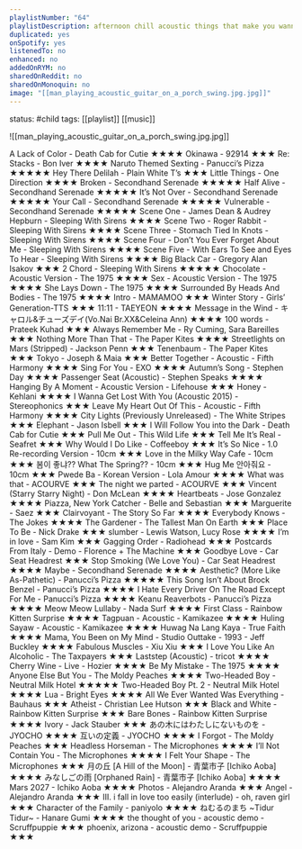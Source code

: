 ```yaml
---
playlistNumber: "64"
playlistDescription: afternoon chill acoustic things that make you wanna play guitar and sing until the sun hides away.
duplicated: yes
onSpotify: yes
listenedTo: no
enhanced: no
addedOnRYM: no
sharedOnReddit: no
sharedOnMonoquin: no
image: "[[man_playing_acoustic_guitar_on_a_porch_swing.jpg.jpg]]"
---
```

status: #child 
tags: [[playlist]] [[music]] 


![[man_playing_acoustic_guitar_on_a_porch_swing.jpg.jpg]]

A Lack of Color - Death Cab for Cutie ★★★★
Okinawa - 92914 ★★★
Re: Stacks - Bon Iver ★★★★
Naruto Themed Sexting - Panucci’s Pizza ★★★★★
Hey There Delilah - Plain White T’s ★★★
Little Things - One Direction ★★★★
Broken - Secondhand Serenade ★★★★★
Half Alive - Secondhand Serenade ★★★★★
It’s Not Over - Secondhand Serenade ★★★★★
Your Call - Secondhand Serenade ★★★★★
Vulnerable - Secondhand Serenade ★★★★★
Scene One - James Dean & Audrey Hepburn - Sleeping With Sirens ★★★★
Scene Two - Roger Rabbit - Sleeping With Sirens ★★★★
Scene Three - Stomach Tied In Knots - Sleeping With Sirens ★★★★
Scene Four - Don’t You Ever Forget About Me - Sleeping With Sirens ★★★★
Scene Five - With Ears To See and Eyes To Hear - Sleeping With Sirens ★★★★
Big Black Car - Gregory Alan Isakov ★★★
2 Chord - Sleeping With Sirens ★★★★★
Chocolate - Acoustic Version - The 1975 ★★★★
Sex - Acoustic Version - The 1975 ★★★★
She Lays Down - The 1975 ★★★★
Surrounded By Heads And Bodies - The 1975 ★★★★
Intro - MAMAMOO ★★★
Winter Story - Girls’ Generation-TTS ★★★
11:11 - TAEYEON ★★★★
Message in the Wind - キャロル&チューズデイ(Vo.Nai Br.XX&Celeina Ann) ★★★★
100 words - Prateek Kuhad ★★★
Always Remember Me - Ry Cuming, Sara Bareilles ★★★
Nothing More Than That - The Paper Kites ★★★★
Streetlights on Mars (Stripped) - Jackson Penn ★★★
Tenenbaum - The Paper Kites ★★★
Tokyo - Joseph & Maia ★★★
Better Together - Acoustic - Fifth Harmony ★★★★
Sing For You - EXO ★★★★
Autumn’s Song - Stephen Day ★★★★
Passenger Seat (Acoustic) - Stephen Speaks ★★★★
Hanging By A Moment - Acoustic Version - Lifehouse ★★★
Honey - Kehlani ★★★★
I Wanna Get Lost With You (Acoustic 2015) - Stereophonics ★★★
Leave My Heart Out Of This - Acoustic - Fifth Harmony ★★★★
City Lights (Previously Unreleased) - The White Stripes ★★★
Elephant - Jason Isbell ★★★ 
I Will Follow You into the Dark - Death Cab for Cutie ★★★
Pull Me Out - This Wild Life ★★★
Tell Me It’s Real - Seafret ★★★
Why Would I Do Like - Coffeeboy ★★★
It’s So Nice - 1.0 Re-recording Version - 10cm ★★★
Love in the Milky Way Cafe - 10cm ★★★
봄이 좋냐?? What The Spring?? - 10cm ★★★
Hug Me 안아줘요 - 10cm ★★★
Pwede Ba - Korean Version - Lola Amour ★★★★
What was that - ACOURVE ★★★
The night we parted - ACOURVE ★★★
Vincent (Starry Starry Night) - Don McLean ★★★★
Heartbeats - Jose Gonzalez ★★★★
Piazza, New York Catcher - Belle and Sebastian ★★★
Marguerite - Saez ★★★
Clairvoyant - The Story So Far ★★★★
Everybody Knows - The Jokes ★★★★
The Gardener - The Tallest Man On Earth ★★★
Place To Be - Nick Drake ★★★
slumber - Lewis Watson, Lucy Rose ★★★★
I’m in love - Sam Kim ★★★
Gagging Order - Radiohead ★★★
Postcards From Italy - Demo - Florence + The Machine ★★★
Goodbye Love - Car Seat Headrest ★★★
Stop Smoking (We Love You) - Car Seat Headrest ★★★★
Maybe - Secondhand Serenade ★★★★
Aesthetic? (More Like As-Pathetic) - Panucci’s Pizza ★★★★★
This Song Isn’t About Brock Benzel - Panucci’s Pizza ★★★★
I Hate Every Driver On The Road Except For Me - Panucci’s Pizza ★★★★
Keanu Reaverbots - Panucci’s Pizza ★★★★
Meow Meow Lullaby - Nada Surf ★★★★
First Class - Rainbow Kitten Surprise ★★★★
Tagpuan - Acoustic - Kamikazee ★★★★
Huling Sayaw - Acoustic - Kamikazee ★★★★
Huwag Na Lang Kaya - True Faith ★★★★
Mama, You Been on My Mind - Studio Outtake - 1993 - Jeff Buckley ★★★★
Fabulous Muscles - Xiu Xiu ★★★
I Love You Like An Alcoholic - The Taxpayers ★★★
Laststep (Acoustic) - tricot ★★★★
Cherry Wine - Live - Hozier ★★★★
Be My Mistake - The 1975 ★★★★
Anyone Else But You - The Moldy Peaches ★★★★
Two-Headed Boy - Neutral Milk Hotel ★★★★★
Two-Headed Boy Pt. 2 - Neutral Milk Hotel ★★★★
Lua - Bright Eyes ★★★★
All We Ever Wanted Was Everything - Bauhaus ★★★
Atheist - Christian Lee Hutson ★★★
Black and White - Rainbow Kitten Surprise ★★★
Bare Bones - Rainbow Kitten Surprise ★★★★
Ivory - Jack Stauber ★★★
あの木にはわたしにないものを - JYOCHO ★★★★
互いの定義 - JYOCHO ★★★★
I Forgot - The Moldy Peaches ★★★
Headless Horseman - The Microphones ★★★★
I’ll Not Contain You - The Microphones ★★★★
I Felt Your Shape - The Microphones ★★★
月の丘 [A Hill of the Moon] - 青葉市子 [Ichiko Aoba] ★★★★
みなしごの雨 [Orphaned Rain] - 青葉市子 [Ichiko Aoba] ★★★★
Mars 2027 - Ichiko Aoba ★★★★
Photos - Alejandro Aranda ★★★
Angel - Alejandro Aranda ★★★
III. i fall in love too easily (interlude) - oh, raven girl ★★★
Character of the Family - paniyolo ★★★★
ねむるのまち ~Tidur Tidur~ - Hanare Gumi ★★★★
the thought of you - acoustic demo - Scruffpuppie ★★★
phoenix, arizona - acoustic demo - Scruffpuppie ★★★